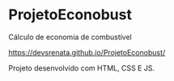 # ProjetoEconobust
 Cálculo de economia de combustível

 https://devsrenata.github.io/ProjetoEconobust/
 
 Projeto desenvolvido com HTML, CSS E JS.
